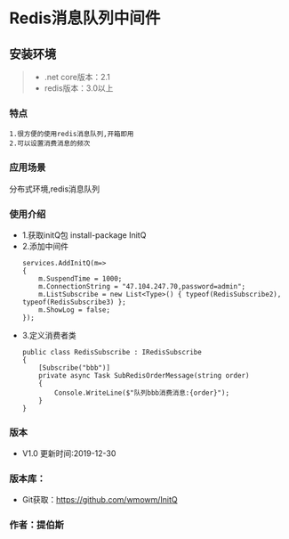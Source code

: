 Redis消息队列中间件
===============

## 安装环境

>+ .net core版本：2.1
>+ redis版本：3.0以上



### 特点
~~~
1.很方便的使用redis消息队列,开箱即用
2.可以设置消费消息的频次

~~~

### 应用场景
分布式环境,redis消息队列

### 使用介绍
+ 1.获取initQ包
    install-package InitQ
+ 2.添加中间件
    ```code
    services.AddInitQ(m=> 
    {
        m.SuspendTime = 1000;
        m.ConnectionString = "47.104.247.70,password=admin";
        m.ListSubscribe = new List<Type>() { typeof(RedisSubscribe2), typeof(RedisSubscribe3) };
        m.ShowLog = false;
    });
    ```
+ 3.定义消费者类
    ```code
    public class RedisSubscribe : IRedisSubscribe 
    {
        [Subscribe("bbb")]
        private async Task SubRedisOrderMessage(string order)
        {
            Console.WriteLine($"队列bbb消费消息:{order}");
        }
    }
    ```

### 版本
+ V1.0       更新时间:2019-12-30

### 版本库：
+ Git获取：https://github.com/wmowm/InitQ


### 作者：提伯斯

